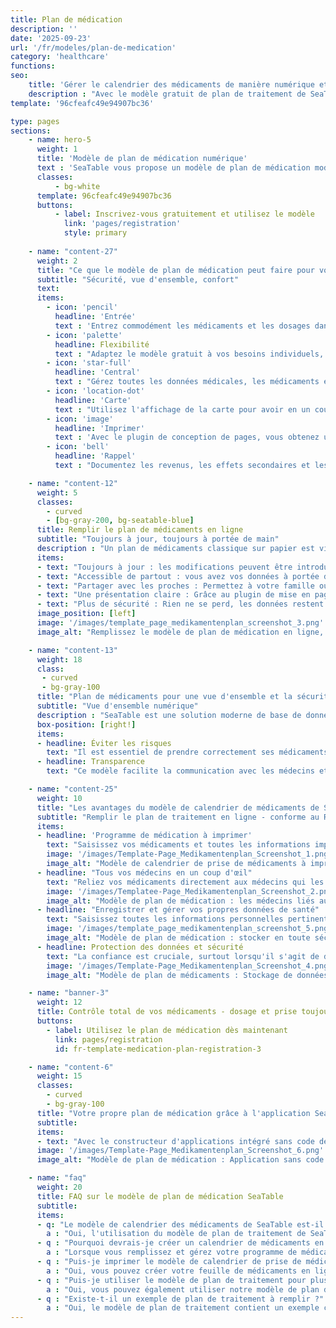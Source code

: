 ```yaml
---
title: Plan de médication
description: ''
date: '2025-09-23'
url: '/fr/modeles/plan-de-medication'
category: 'healthcare'
functions:
seo:
    title: 'Gérer le calendrier des médicaments de manière numérique et sécurisée avec SeaTable'
    description : "Avec le modèle gratuit de plan de traitement de SeaTable, vous avez une vue d'ensemble, vous partagez les données en toute sécurité - y compris la version imprimée."
template: '96cfeafc49e94907bc36'

type: pages
sections:
    - name: hero-5
      weight: 1
      title: 'Modèle de plan de médication numérique'
      text : 'SeaTable vous propose un modèle de plan de médication moderne et gratuit pour la gestion numérique des médicaments, des médecins, des données de santé et des documents. Une structure claire, une sécurité et une transparence totales - conforme au RGPD et gratuit.'
      classes:
          - bg-white
      template: 96cfeafc49e94907bc36
      buttons:
          - label: Inscrivez-vous gratuitement et utilisez le modèle
            link: 'pages/registration'
            style: primary
    
    - name: "content-27"
      weight: 2
      title: "Ce que le modèle de plan de médication peut faire pour vous"
      subtitle: "Sécurité, vue d'ensemble, confort"
      text: 
      items:
        - icon: 'pencil'
          headline: 'Entrée'
          text : 'Entrez commodément les médicaments et les dosages dans le modèle intuitif - les erreurs sont minimisées.'
        - icon: 'palette'
          headline: Flexibilité
          text : "Adaptez le modèle gratuit à vos besoins individuels, à vos traitements et à vos exigences en matière de documentation, à tout moment et sans effort."
        - icon: 'star-full'
          headline: 'Central'
          text : "Gérez toutes les données médicales, les médicaments et les informations de santé de manière centralisée et sécurisée - ayez toujours une vue d'ensemble."
        - icon: 'location-dot'
          headline: 'Carte'
          text : "Utilisez l'affichage de la carte pour avoir en un coup d'œil vos contacts médicaux les plus importants et les heures de consultation - y compris l'emplacement." 
        - icon: 'image'
          headline: 'Imprimer'
          text : 'Avec le plugin de conception de pages, vous obtenez un plan de médication imprimable - idéal pour la pratique, les urgences et les voyages.'
        - icon: 'bell'
          headline: 'Rappel'
          text : "Documentez les revenus, les effets secondaires et les informations importantes - les rappels intégrés offrent plus de sécurité."

    - name: "content-12"
      weight: 5
      classes:
        - curved
        - [bg-gray-200, bg-seatable-blue]
      title: Remplir le plan de médicaments en ligne
      subtitle: "Toujours à jour, toujours à portée de main"
      description : "Un plan de médicaments classique sur papier est vite créé - et vite dépassé. Si vous remplissez votre plan de médicaments en ligne, vous bénéficiez de nombreux avantages qui vous facilitent la vie au quotidien."
      items:
      - text: "Toujours à jour : les modifications peuvent être introduites immédiatement et sont disponibles dès la seconde suivante."
      - text: "Accessible de partout : vous avez vos données à portée de main à tout moment grâce à l'accès en ligne"
      - text: "Partager avec les proches : Permettez à votre famille ou au personnel soignant d'y accéder"
      - text: "Une présentation claire : Grâce au plugin de mise en page, vous pouvez imprimer un Mediplan."
      - text: "Plus de sécurité : Rien ne se perd, les données restent protégées et traçables."
      image_position: [left]
      image: '/images/template_page_medikamentenplan_screenshot_3.png'
      image_alt: "Remplissez le modèle de plan de médication en ligne, emportez-le avec vous, tenez-le à jour et gérez-le en toute sécurité."

    - name: "content-13"
      weight: 18
      class:
       - curved
       - bg-gray-100
      title: "Plan de médicaments pour une vue d'ensemble et la sécurité"
      subtitle: "Vue d'ensemble numérique"
      description : "SeaTable est une solution moderne de base de données sans code avec App Builder et offre toutes les fonctions dont un plan de médication électronique a besoin. Vous pouvez facilement garder une vue d'ensemble et enregistrer les effets secondaires pour en discuter avec votre médecin."
      box-position: [right!]
      items:
      - headline: Éviter les risques
        text: "Il est essentiel de prendre correctement ses médicaments. Les personnes âgées ou les personnes souffrant de plusieurs maladies préexistantes en particulier bénéficient d'un plan qui documente non seulement les préparations, mais aussi les dosages exacts et les heures de prise."
      - headline: Transparence
        text: "Ce modèle facilite la communication avec les médecins et les pharmacies. Le fait que vos données soient structurées et à jour vous permet de gagner du temps et d'éviter les malentendus. Un modèle de plan de médication à jour peut également s'avérer crucial en cas d'urgence."

    - name: "content-25"
      weight: 10
      title: "Les avantages du modèle de calendrier de médicaments de SeaTable"
      subtitle: "Remplir le plan de traitement en ligne - conforme au RGPD."
      items:
      - headline: 'Programme de médication à imprimer'
        text: "Saisissez vos médicaments et toutes les informations importantes directement dans le modèle. Le calendrier des médicaments à remplir de SeaTable est clairement structuré et conçu de manière intuitive. Une version imprimée claire est automatiquement créée à partir des données saisies, que vous pouvez exporter et imprimer si nécessaire."
        image: '/images/Template-Page_Medikamentenplan_Screenshot_1.png'
        image_alt: "Modèle de calendrier de prise de médicaments à imprimer : clair, à remplir, utilisable pour les visites chez le médecin et les urgences."
      - headline: "Tous vos médecins en un coup d'œil"
        text: "Reliez vos médicaments directement aux médecins qui les ont prescrits. Cela vous donne une vue d'ensemble et vous permet de poser des questions spécifiques. Vous pouvez également enregistrer les coordonnées de vos médecins et visualiser leur emplacement à l'aide du plugin de carte."
        image: '/images/Templatee-Page_Medikamentenplan_Screenshot_2.png'
        image_alt: "Modèle de plan de médication : les médecins liés aux médicaments, les coordonnées et les lieux en un coup d'œil."
      - headline: "Enregistrer et gérer vos propres données de santé"
        text: "Saisissez toutes les informations personnelles pertinentes dans un tableau séparé. Enregistrez la taille et le poids pour le calcul de la posologie, les allergies, les maladies antérieures, les documents importants ou les photos de manière centralisée. Vous disposez ainsi toujours de vos données de santé structurées et prêtes à l'emploi."
        image: '/images/template_page_medikamentenplan_screenshot_5.png'
        image_alt: "Modèle de plan de médication : stocker en toute sécurité les données relatives à la santé, aux allergies, à la taille et au poids."
      - headline: Protection des données et sécurité
        text: "La confiance est cruciale, surtout lorsqu'il s'agit de données relatives à la santé. SeaTable attache une grande importance à la protection et à la sécurité des données. Vos données sont stockées exclusivement sur des serveurs en Allemagne et sont soumises aux exigences strictes du RGPD. Vous en gardez le contrôle à tout moment."
        image: '/images/Template-Page_Medikamentenplan_Screenshot_4.png'
        image_alt: "Modèle de plan de médicaments : Stockage de données conforme au RGPD, contrôle d'accès, serveurs allemands."

    - name: "banner-3"
      weight: 12
      title: Contrôle total de vos médicaments - dosage et prise toujours à portée de vue
      buttons:
        - label: Utilisez le plan de médication dès maintenant
          link: pages/registration
          id: fr-template-medication-plan-registration-3

    - name: "content-6"
      weight: 15
      classes:
        - curved
        - bg-gray-100
      title: "Votre propre plan de médication grâce à l'application SeaTable"
      subtitle:
      items:
      - text: "Avec le constructeur d'applications intégré sans code de SeaTable, vous pouvez créer votre propre application de santé personnelle en quelques étapes seulement. Outre les médicaments et les contacts médicaux, vous pouvez également enregistrer les effets secondaires ou des données supplémentaires telles que les valeurs de la tension artérielle afin d'en discuter lors de votre prochain rendez-vous de traitement. La fonction de rappel intégrée offre une sécurité supplémentaire."
      image: '/images/Template-Page_Medikamentenplan_Screenshot_6.png'
      image_alt: "Modèle de plan de médication : Application sans code avec fonction de rappel, contacts avec le médecin, valeurs mesurées, notes."

    - name: "faq"
      weight: 20
      title: FAQ sur le modèle de plan de médication SeaTable
      subtitle:
      items:
      - q: "Le modèle de calendrier des médicaments de SeaTable est-il gratuit ?"
        a : "Oui, l'utilisation du modèle de plan de traitement de SeaTable est gratuite. Vous avez seulement besoin d'un compte SeaTable pour personnaliser gratuitement le modèle de plan de traitement et utiliser toutes les fonctionnalités."
      - q : "Pourquoi devrais-je créer un calendrier de médicaments en ligne ?"
        a : "Lorsque vous remplissez et gérez votre programme de médicaments en ligne, vous avez accès à l'état actuel à tout moment et de n'importe où, et vous pouvez facilement partager des informations avec des médecins ou des thérapeutes. Grâce à notre modèle de plan de traitement, vos médicaments restent sûrs et transparents. Grâce au plugin de mise en page intégré à notre modèle de calendrier de prise de médicaments, vous pouvez également imprimer votre calendrier de prise de médicaments si vous le souhaitez."
      - q : "Puis-je imprimer le modèle de calendrier de prise de médicaments ?"
        a : "Oui, vous pouvez créer votre feuille de médicaments en ligne et utiliser le plugin de mise en page pour générer automatiquement une feuille de médicaments claire à imprimer."
      - q : "Puis-je utiliser le modèle de plan de traitement pour plusieurs personnes ?"
        a : "Oui, vous pouvez également utiliser notre modèle de plan de traitement pour plusieurs personnes. Avec SeaTable, vous pouvez créer gratuitement un plan de traitement pour un maximum de 25 utilisateurs."
      - q : "Existe-t-il un exemple de plan de traitement à remplir ?"
        a : "Oui, le modèle de plan de traitement contient un exemple clair de plan de traitement que vous pouvez utiliser comme guide. Vous pouvez utiliser et personnaliser gratuitement notre modèle de calendrier de prise de médicaments pour l'adapter à vos médicaments personnels."
---
```


